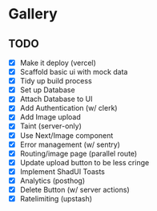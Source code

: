 # Gallery

## TODO

- [x] Make it deploy (vercel)
- [x] Scaffold basic ui with mock data
- [x] Tidy up build process
- [x] Set up Database
- [x] Attach Database to UI
- [x] Add Authentication (w/ clerk)
- [x] Add Image upload
- [x] Taint (server-only)
- [x] Use Next/Image component
- [x] Error management (w/ sentry)
- [x] Routing/image page (parallel route)
- [x] Update upload button to be less cringe
- [x] Implement ShadUI Toasts
- [x] Analytics (posthog)
- [x] Delete Button (w/ server actions)
- [x] Ratelimiting (upstash)
